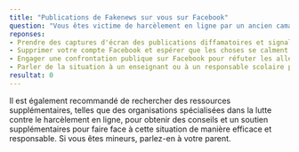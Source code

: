 ```yaml
---
title: "Publications de Fakenews sur vous sur Facebook"
question: "Vous êtes victime de harcèlement en ligne par un ancien camarade de classe qui partage de fausses informations sur vous sur Facebook. Que devez-vous faire ?"
reponses:
- Prendre des captures d'écran des publications diffamatoires et signaler l'incident à Facebook ?
- Supprimer votre compte Facebook et espérer que les choses se calment ?
- Engager une confrontation publique sur Facebook pour réfuter les allégations ?
- Parler de la situation à un enseignant ou à un responsable scolaire pour obtenir de l'aide et envisager des actions disciplinaires contre l'auteur des publications ?
resultat: 0
---
```


Il est également recommandé de rechercher des ressources supplémentaires, telles que des organisations spécialisées dans la lutte contre le harcèlement en ligne, pour obtenir des conseils et un soutien supplémentaires pour faire face à cette situation de manière efficace et responsable. Si vous êtes mineurs, parlez-en à votre parent.